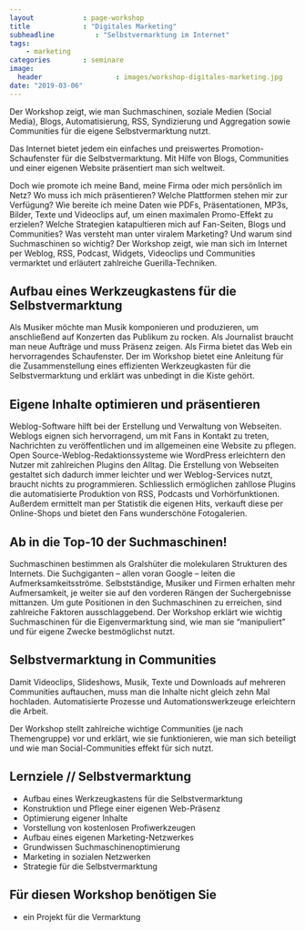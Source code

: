 ```yaml
---
layout            : page-workshop
title             : "Digitales Marketing"
subheadline          : "Selbstvermarktung im Internet"
tags:
    - marketing
categories        : seminare
image:
  header                  : images/workshop-digitales-marketing.jpg
date: "2019-03-06"
---
```

Der Workshop zeigt, wie man Suchmaschinen, soziale Medien (Social Media), Blogs, Automatisierung, RSS, Syndizierung und Aggregation sowie Communities für die eigene Selbstvermarktung nutzt.
<!-- readmore -->

Das Internet bietet jedem ein einfaches und preiswertes Promotion-Schaufenster für die Selbstvermarktung. Mit Hilfe von Blogs, Communities und einer eigenen Website präsentiert man sich weltweit.

Doch wie promote ich meine Band, meine Firma oder mich persönlich im Netz? Wo muss ich mich präsentieren? Welche Plattformen stehen mir zur Verfügung? Wie bereite ich meine Daten wie PDFs, Präsentationen, MP3s, Bilder, Texte und Videoclips auf, um einen maximalen Promo-Effekt zu erzielen? Welche Strategien katapultieren mich auf Fan-Seiten, Blogs und Communities? Was versteht man unter viralem Marketing? Und warum sind Suchmaschinen so wichtig? Der Workshop zeigt, wie man sich im Internet per Weblog, RSS, Podcast, Widgets, Videoclips und Communities vermarktet und erläutert zahlreiche Guerilla-Techniken.

## Aufbau eines Werkzeugkastens für die Selbstvermarktung

Als Musiker möchte man Musik komponieren und produzieren, um anschließend auf Konzerten das Publikum zu rocken. Als Journalist braucht man neue Aufträge und muss Präsenz zeigen. Als Firma bietet das Web ein hervorragendes Schaufenster. Der im Workshop bietet eine Anleitung für die Zusammenstellung eines effizienten Werkzeugkasten für die Selbstvermarktung und erklärt was unbedingt in die Kiste gehört.

## Eigene Inhalte optimieren und präsentieren

Weblog-Software hilft bei der Erstellung und Verwaltung von Webseiten. Weblogs eignen sich hervorragend, um mit Fans in Kontakt zu treten, Nachrichten zu veröffentlichen und im allgemeinen eine Website zu pflegen. Open Source-Weblog-Redaktionssysteme wie WordPress erleichtern den Nutzer mit zahlreichen Plugins den Alltag. Die Erstellung von Webseiten gestaltet sich dadurch immer leichter und wer Weblog-Services nutzt, braucht nichts zu programmieren. Schliesslich ermöglichen zahllose Plugins die automatisierte Produktion von RSS, Podcasts und Vorhörfunktionen. Außerdem ermittelt man per Statistik die eigenen Hits, verkauft diese per Online-Shops und bietet den Fans wunderschöne Fotogalerien.

## Ab in die Top-10 der Suchmaschinen!

Suchmaschinen bestimmen als Gralshüter die molekularen Strukturen des Internets. Die Suchgiganten – allen voran Google – leiten die Aufmerksamkeitsströme. Selbstständige, Musiker und Firmen erhalten mehr Aufmersamkeit, je weiter sie auf den vorderen Rängen der Suchergebnisse mittanzen. Um gute Positionen in den Suchmaschinen zu erreichen, sind zahlreiche Faktoren ausschlaggebend. Der Workshop erklärt wie wichtig Suchmaschinen für die Eigenvermarktung sind, wie man sie “manipuliert” und für eigene Zwecke bestmöglichst nutzt.

## Selbstvermarktung in Communities

Damit Videoclips, Slideshows, Musik, Texte und Downloads auf mehreren Communities auftauchen, muss man die Inhalte nicht gleich zehn Mal hochladen. Automatisierte Prozesse und Automationswerkzeuge erleichtern die Arbeit.

Der Workshop stellt zahlreiche wichtige Communities (je nach Themengruppe) vor und erklärt, wie sie funktionieren, wie man sich beteiligt und wie man Social-Communities effekt für sich nutzt.

## Lernziele // Selbstvermarktung

* Aufbau eines Werkzeugkastens für die Selbstvermarktung
* Konstruktion und Pflege einer eigenen Web-Präsenz
* Optimierung eigener Inhalte
* Vorstellung von kostenlosen Profiwerkzeugen
* Aufbau eines eigenen Marketing-Netzwerkes
* Grundwissen Suchmaschinenoptimierung
* Marketing in sozialen Netzwerken
* Strategie für die Selbstvermarktung

## Für diesen Workshop benötigen Sie

* ein Projekt für die Vermarktung
